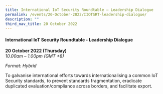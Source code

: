 ```yaml
---
title: International IoT Security Roundtable – Leadership Dialogue
permalink: /events/20-October-2022/IIOTSRT-leadership-dialogue/
description: ""
third_nav_title: 20 October 2022
---
```

#### **International IoT Security Roundtable - Leadership Dialogue**
 
**20 October 2022 (Thursday)**  
*10.00am – 1.00pm (GMT +8)*

*Format: Hybrid*

To galvanise international efforts towards internationalising a common IoT Security standards, to prevent standards fragmentation, eradicate duplicated evaluation/compliance across borders, and facilitate export.